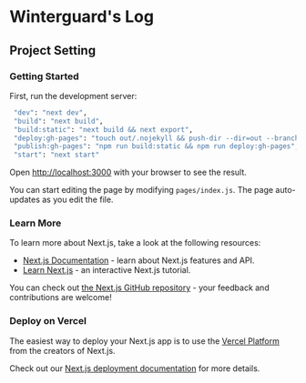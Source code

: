 # Winterguard's Log

## Project Setting

### Getting Started

First, run the development server:

```bash
 "dev": "next dev",
 "build": "next build",
 "build:static": "next build && next export",
 "deploy:gh-pages": "touch out/.nojekyll && push-dir --dir=out --branch=gh-pages --cleanup",
 "publish:gh-pages": "npm run build:static && npm run deploy:gh-pages",
 "start": "next start"
```

Open [http://localhost:3000](http://localhost:3000) with your browser to see the result.

You can start editing the page by modifying `pages/index.js`. The page auto-updates as you edit the file.

### Learn More

To learn more about Next.js, take a look at the following resources:

- [Next.js Documentation](https://nextjs.org/docs) - learn about Next.js features and API.
- [Learn Next.js](https://nextjs.org/learn) - an interactive Next.js tutorial.

You can check out [the Next.js GitHub repository](https://github.com/vercel/next.js/) - your feedback and contributions are welcome!

### Deploy on Vercel

The easiest way to deploy your Next.js app is to use the [Vercel Platform](https://vercel.com/import?utm_medium=default-template&filter=next.js&utm_source=create-next-app&utm_campaign=create-next-app-readme) from the creators of Next.js.

Check out our [Next.js deployment documentation](https://nextjs.org/docs/deployment) for more details.
